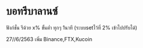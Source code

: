 # บอทรีบาลานซ์
ฟังก์ชั่น รีด้วย x% ขั้นต่ำ ทุกๆ 1นาที (ระบบsetไว้ที่ 2% เข้าไปปรับได้)

27//6/2563 เพิ่ม Binance,FTX,Kucoin

